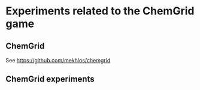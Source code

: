 # Experiments related to the ChemGrid game

## ChemGrid
See https://github.com/mekhlos/chemgrid

## ChemGrid experiments
